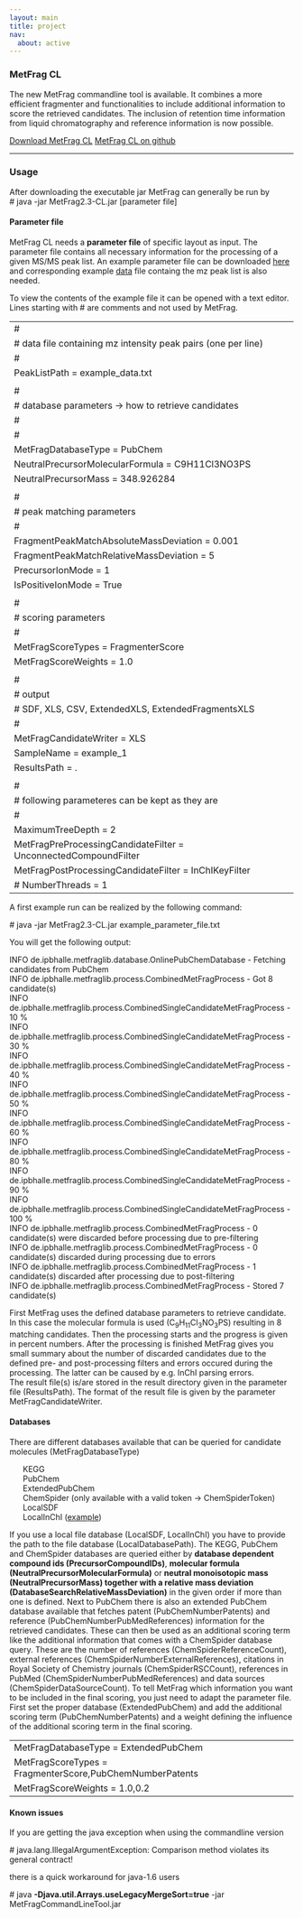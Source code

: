 ```yaml
---
layout: main
title: project
nav:
  about: active
---
```


### MetFrag CL

The new MetFrag commandline tool is available. It combines a more efficient fragmenter and functionalities to include additional information to score the retrieved candidates. The inclusion of retention time information from liquid chromatography and reference information is now possible.

<a class="btn btn-primary" href="http://msbi.ipb-halle.de/~cruttkie/metfrag/MetFrag2.3-CL.jar" role="button">Download MetFrag CL</a>
<a class="btn btn-primary" href="https://github.com/c-ruttkies/MetFragRelaunched" role="button">MetFrag CL on github</a>

<hr>

<h3>Usage</h3>
After downloading the executable jar MetFrag can generally be run by
<div class="code">
  # java -jar MetFrag2.3-CL.jar [parameter file]
</div>
<p><p>
<h4>Parameter file</h4>
MetFrag CL needs a <span style="font-weight:bold">parameter file</span> of specific layout as input. The parameter file contains all necessary information for the processing of a given MS/MS peak list. An example parameter file can be downloaded <a href="http://msbi.ipb-halle.de/~cruttkie/metfrag/example_parameter_file.txt">here</a> and corresponding example <a href="http://msbi.ipb-halle.de/~cruttkie/metfrag/example_data.txt">data</a> file containg the mz peak list is also needed.
<p>
To view the contents of the example file it can be opened with a text editor. Lines starting with # are comments and not used by MetFrag.
<div class="code">
  <table>
	<tr><td>#</td><td>
	<tr><td># data file containing mz intensity peak pairs (one per line)</td><td>
	<tr><td>#</td><td>
	<tr><td>PeakListPath = example_data.txt</td><td>
	<tr><td></td><td>
	<tr><td>#</td><td>
	<tr><td># database parameters -> how to retrieve candidates</td><td>
	<tr><td>#</td><td>
	<tr><td>#</td><td>
	<tr><td>MetFragDatabaseType = PubChem</td><td>
	<tr><td>NeutralPrecursorMolecularFormula = C9H11Cl3NO3PS</td><td>
	<tr><td>NeutralPrecursorMass = 348.926284</td><td>
	<tr><td></td><td>
	<tr><td>#</td><td>
	<tr><td># peak matching parameters</td><td>
	<tr><td>#</td><td>
	<tr><td>FragmentPeakMatchAbsoluteMassDeviation = 0.001</td><td>
	<tr><td>FragmentPeakMatchRelativeMassDeviation = 5</td><td>
	<tr><td>PrecursorIonMode = 1</td><td>
	<tr><td>IsPositiveIonMode = True</td><td>
	<tr><td></td><td>
	<tr><td>#</td><td>
	<tr><td># scoring parameters</td><td>
	<tr><td>#</td><td>
	<tr><td>MetFragScoreTypes = FragmenterScore</td><td>
	<tr><td>MetFragScoreWeights = 1.0</td><td>
	<tr><td></td><td>
	<tr><td>#</td><td>
	<tr><td># output</td><td>
	<tr><td># SDF, XLS, CSV, ExtendedXLS, ExtendedFragmentsXLS</td><td>
	<tr><td>#</td><td>
	<tr><td>MetFragCandidateWriter = XLS</td><td>
	<tr><td>SampleName = example_1</td><td>
	<tr><td>ResultsPath = .</td><td>
	<tr><td></td><td>
	<tr><td>#</td><td>
	<tr><td># following parameteres can be kept as they are</td><td>
	<tr><td>#</td><td>
	<tr><td>MaximumTreeDepth = 2</td><td>
	<tr><td>MetFragPreProcessingCandidateFilter = UnconnectedCompoundFilter</td><td>
	<tr><td>MetFragPostProcessingCandidateFilter = InChIKeyFilter</td><td>
	<tr><td># NumberThreads = 1</td><td>
  </table>
</div>
<p><p>
A first example run can be realized by the following command:
<div class="code">
  # java -jar MetFrag2.3-CL.jar example_parameter_file.txt
</div>
<p><p>
You will get the following output:
<div class="code">
INFO  de.ipbhalle.metfraglib.database.OnlinePubChemDatabase - Fetching candidates from PubChem<br>
INFO  de.ipbhalle.metfraglib.process.CombinedMetFragProcess - Got 8 candidate(s)<br>
INFO  de.ipbhalle.metfraglib.process.CombinedSingleCandidateMetFragProcess - 10 %<br>
INFO  de.ipbhalle.metfraglib.process.CombinedSingleCandidateMetFragProcess - 30 %<br>
INFO  de.ipbhalle.metfraglib.process.CombinedSingleCandidateMetFragProcess - 40 %<br>
INFO  de.ipbhalle.metfraglib.process.CombinedSingleCandidateMetFragProcess - 50 %<br>
INFO  de.ipbhalle.metfraglib.process.CombinedSingleCandidateMetFragProcess - 60 %<br>
INFO  de.ipbhalle.metfraglib.process.CombinedSingleCandidateMetFragProcess - 80 %<br>
INFO  de.ipbhalle.metfraglib.process.CombinedSingleCandidateMetFragProcess - 90 %<br>
INFO  de.ipbhalle.metfraglib.process.CombinedSingleCandidateMetFragProcess - 100 %<br>
INFO  de.ipbhalle.metfraglib.process.CombinedMetFragProcess - 0 candidate(s) were discarded before processing due to pre-filtering<br>
INFO  de.ipbhalle.metfraglib.process.CombinedMetFragProcess - 0 candidate(s) discarded during processing due to errors<br>
INFO  de.ipbhalle.metfraglib.process.CombinedMetFragProcess - 1 candidate(s) discarded after processing due to post-filtering<br>
INFO  de.ipbhalle.metfraglib.process.CombinedMetFragProcess - Stored 7 candidate(s)<br>
</div>
<p><p>
First MetFrag uses the defined database parameters to retrieve candidate. In this case the molecular formula is used (C<sub>9</sub>H<sub>11</sub>Cl<sub>3</sub>NO<sub>3</sub>PS) resulting in 8 matching candidates. Then the processing starts and the progress is given in percent numbers. After the processing is finished MetFrag gives you small summary about the number of discarded candidates due to the defined pre- and post-processing filters and errors occured during the processing. The latter can be caused by e.g. InChI parsing errors. <br>
The result file(s) is/are stored in the result directory given in the parameter file (ResultsPath). The format of the result file is given by the parameter MetFragCandidateWriter.
<h4>Databases</h4>
There are different databases available that can be queried for candidate molecules (MetFragDatabaseType)<p>
<ul>
<il>KEGG</il><br>
<il>PubChem</il><br>
<il>ExtendedPubChem</il><br>
<il>ChemSpider (only available with a valid token -> ChemSpiderToken)</il><br>
<il>LocalSDF</il><br>
<il>LocalInChI (<a href="http://msbi.ipb-halle.de/~cruttkie/metfrag/example_local_inchi_file.txt">example</a>)</il><br>
</ul>
If you use a local file database (LocalSDF, LocalInChI) you have to provide the path to the file database (LocalDatabasePath). The KEGG, PubChem and ChemSpider databases are queried either by <span style="font-weight:bold">database dependent compound ids (PrecursorCompoundIDs)</span>, <span style="font-weight:bold">molecular formula (NeutralPrecursorMolecularFormula)</span> or 
<span style="font-weight:bold">neutral monoisotopic mass (NeutralPrecursorMass) together with a relative mass deviation (DatabaseSearchRelativeMassDeviation)</span> in the given order if more than one is defined. Next to PubChem there is also an extended PubChem database available that fetches patent (PubChemNumberPatents) and reference (PubChemNumberPubMedReferences) information for the retrieved candidates. These can then be used as an additional scoring term like the additional information that comes with a ChemSpider database query. These are the number of references (ChemSpiderReferenceCount), external references (ChemSpiderNumberExternalReferences), citations in Royal Society of Chemistry journals (ChemSpiderRSCCount), references in PubMed (ChemSpiderNumberPubMedReferences) and data sources (ChemSpiderDataSourceCount). 
To tell MetFrag which information you want to be included in the final scoring, you just need to adapt the parameter file. First set the proper database (ExtendedPubChem) and add the additional scoring term (PubChemNumberPatents) and a weight defining the influence of the additional scoring term in the final scoring.

<div class="code">
 <table>
	<tr><td>MetFragDatabaseType = ExtendedPubChem</td><td>
	<tr><td>MetFragScoreTypes = FragmenterScore,PubChemNumberPatents</td><td>
        <tr><td>MetFragScoreWeights = 1.0,0.2</td><td>
 </table>
</div>
<p><p>
<h4>Known issues</h4>
If you are getting the java exception when using the commandline version<p>
<div class="code">
  # java.lang.IllegalArgumentException: Comparison method violates its general contract!
</div>
<p><p>
there is a quick workaround for java-1.6 users
<p>
<div class="code">
  # java <span style="font-weight:bold">-Djava.util.Arrays.useLegacyMergeSort=true</span> -jar MetFragCommandLineTool.jar
</div>
<p>
